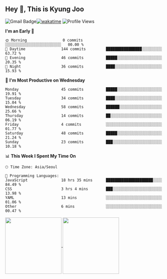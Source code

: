 
## Hey 👋, This is Kyung Joo

![Gmail Badge](https://img.shields.io/badge/Gmail-d14836?style=flat-square&logo=Gmail&logoColor=white&link=mailto:joou3982@gmail.com)[![wakatime](https://wakatime.com/badge/user/018d1ca9-f45f-41c7-8716-a5f010f313d0.svg)](https://wakatime.com/@018d1ca9-f45f-41c7-8716-a5f010f313d0)
![Profile Views](http://img.shields.io/badge/Profile%20Views-142-green)



<!--START_SECTION:waka-->
**I'm an Early 🐤** 

```text
🌞 Morning                0 commits           ░░░░░░░░░░░░░░░░░░░░░░░░░   00.00 % 
🌆 Daytime                144 commits         ████████████████░░░░░░░░░   63.72 % 
🌃 Evening                46 commits          █████░░░░░░░░░░░░░░░░░░░░   20.35 % 
🌙 Night                  36 commits          ████░░░░░░░░░░░░░░░░░░░░░   15.93 % 
```
📅 **I'm Most Productive on Wednesday** 

```text
Monday                   45 commits          █████░░░░░░░░░░░░░░░░░░░░   19.91 % 
Tuesday                  34 commits          ████░░░░░░░░░░░░░░░░░░░░░   15.04 % 
Wednesday                58 commits          ██████░░░░░░░░░░░░░░░░░░░   25.66 % 
Thursday                 14 commits          ██░░░░░░░░░░░░░░░░░░░░░░░   06.19 % 
Friday                   4 commits           ░░░░░░░░░░░░░░░░░░░░░░░░░   01.77 % 
Saturday                 48 commits          █████░░░░░░░░░░░░░░░░░░░░   21.24 % 
Sunday                   23 commits          ███░░░░░░░░░░░░░░░░░░░░░░   10.18 % 
```


📊 **This Week I Spent My Time On** 

```text
🕑︎ Time Zone: Asia/Seoul

💬 Programming Languages: 
JavaScript               18 hrs 35 mins      █████████████████████░░░░   84.49 % 
CSS                      3 hrs 4 mins        ███░░░░░░░░░░░░░░░░░░░░░░   13.98 % 
YAML                     13 mins             ░░░░░░░░░░░░░░░░░░░░░░░░░   01.06 % 
Other                    6 mins              ░░░░░░░░░░░░░░░░░░░░░░░░░   00.47 % 
```

<!--END_SECTION:waka-->

<a href="https://github.com/kzoou2/github-readme-stats">
  <img height=180 align="center" src="https://github-readme-stats.vercel.app/api?username=kzoou2&show_icons=true&theme=ayu-mirage" />
</a>
<a href="https://github.com/anuraghazra/convoychat">
  <img height=180 align="center" src="https://github-readme-stats.vercel.app/api/top-langs?username=kzoou2&layout=compact&langs_count=8&card_width=320&theme=ayu-mirage" />
</a>


